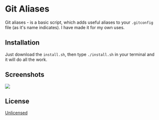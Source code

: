 # Git Aliases
Git aliases - is a basic script, which adds useful aliases to your `.gitconfig` file (as it's name indicates). I have made it for my own uses.

## Installation
Just download the `install.sh`, then type `./install.sh` in your terminal and it will do all the work.

## Screenshots
![](https://i.imgur.com/FC1rBIw.gif)

## License
[Unlicensed](LICENSE)
